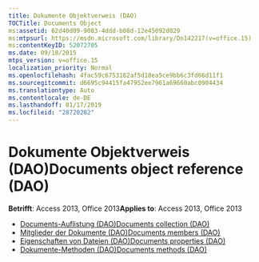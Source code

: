 ```yaml
---
title: Dokumente Objektverweis (DAO)
TOCTitle: Documents Object
ms:assetid: 62d40d09-9083-4ddd-b08d-12e45092d029
ms:mtpsurl: https://msdn.microsoft.com/library/Dn142217(v=office.15)
ms:contentKeyID: 52072705
ms.date: 09/18/2015
mtps_version: v=office.15
localization_priority: Normal
ms.openlocfilehash: 4fac59c6753162af5d18ea5ce9bb6c3fd66d11f1
ms.sourcegitcommit: d6695c94415fa47952ee7961a69660abc0904434
ms.translationtype: Auto
ms.contentlocale: de-DE
ms.lasthandoff: 01/17/2019
ms.locfileid: "28720282"
---
```

# <a name="documents-object-reference-dao"></a><span data-ttu-id="ea2ba-102">Dokumente Objektverweis (DAO)</span><span class="sxs-lookup"><span data-stu-id="ea2ba-102">Documents object reference (DAO)</span></span>

<span data-ttu-id="ea2ba-103">**Betrifft**: Access 2013, Office 2013</span><span class="sxs-lookup"><span data-stu-id="ea2ba-103">**Applies to**: Access 2013, Office 2013</span></span>

- [<span data-ttu-id="ea2ba-104">Documents-Auflistung (DAO)</span><span class="sxs-lookup"><span data-stu-id="ea2ba-104">Documents collection (DAO)</span></span>](documents-collection-dao.md)
- [<span data-ttu-id="ea2ba-105">Mitglieder der Dokumente (DAO)</span><span class="sxs-lookup"><span data-stu-id="ea2ba-105">Documents members (DAO)</span></span>](documents-members-dao.md)
- [<span data-ttu-id="ea2ba-106">Eigenschaften von Dateien (DAO)</span><span class="sxs-lookup"><span data-stu-id="ea2ba-106">Documents properties (DAO)</span></span>](documents-properties-dao.md)
- [<span data-ttu-id="ea2ba-107">Dokumente-Methoden (DAO)</span><span class="sxs-lookup"><span data-stu-id="ea2ba-107">Documents methods (DAO)</span></span>](documents-methods-dao.md)

